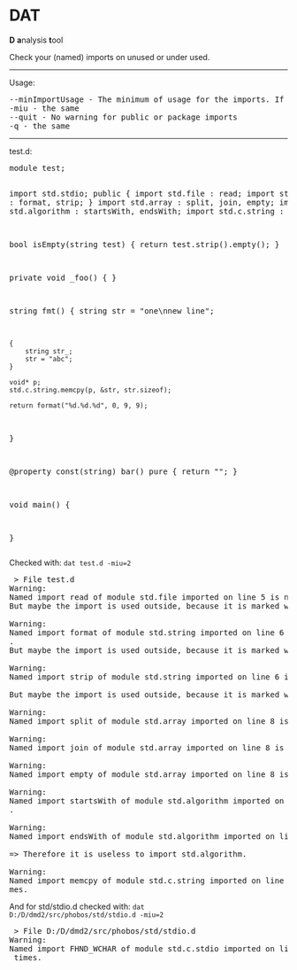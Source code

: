 DAT
===

<b>D</b> <b>a</b>nalysis <b>t</b>ool

Check your (named) imports on unused or under used.<br />

<hr />
Usage:
<pre>
--minImportUsage - The minimum of usage for the imports. If this is exceeded, there is a warning.
-miu - the same
--quit - No warning for public or package imports
-q - the same
</pre>
<hr />
test.d:
<pre>
module test;

import std.stdio;
public {
	import std.file : read;
	import std.string : format, strip;
}
import std.array : split, join, empty;
import std.algorithm : startsWith, endsWith;
import std.c.string : memcpy;

bool isEmpty(string test) {
	return test.strip().empty();
}

private void _foo() { }

string fmt() {
	string str = "one\nnew line";

	{
		string str_;
		str = "abc";
	}

	void* p;
	std.c.string.memcpy(p, &str, str.sizeof);

	return format("%d.%d.%d", 0, 9, 9);
}

@property
const(string) bar() pure {
	return "";
}

void main() {

}
</pre>

Checked with:
<code>dat test.d -miu=2</code>

<pre>
 > File test.d
Warning:
Named import read of module std.file imported on line 5 is never used.
But maybe the import is used outside, because it is marked with public.

Warning:
Named import format of module std.string imported on line 6 is used only 1 times
.
But maybe the import is used outside, because it is marked with public.

Warning:
Named import strip of module std.string imported on line 6 is used only 1 times.

But maybe the import is used outside, because it is marked with public.

Warning:
Named import split of module std.array imported on line 8 is never used.

Warning:
Named import join of module std.array imported on line 8 is never used.

Warning:
Named import empty of module std.array imported on line 8 is used only 1 times.

Warning:
Named import startsWith of module std.algorithm imported on line 9 is never used
.

Warning:
Named import endsWith of module std.algorithm imported on line 9 is never used.

=> Therefore it is useless to import std.algorithm.

Warning:
Named import memcpy of module std.c.string imported on line 10 is used only 1 ti
mes.
</pre>

And for std/stdio.d checked with:
<code>dat D:/D/dmd2/src/phobos/std/stdio.d -miu=2</code>

<pre>
 > File D:/D/dmd2/src/phobos/std/stdio.d
Warning:
Named import FHND_WCHAR of module std.c.stdio imported on line 35 is used only 1
 times.

</pre>

